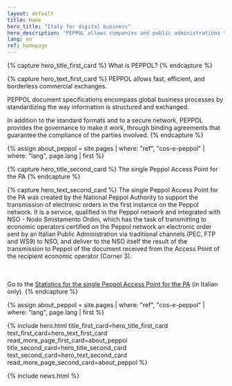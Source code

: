```yaml
---
layout: default
title: Home
hero_title: "Italy for digital business"
hero_description: "PEPPOL allows companies and public administrations to send and receive business documents in standard format over an open, global, and secure network."
lang: en
ref: homepage
---
```

{% capture hero_title_first_card %}
What is PEPPOL?
{% endcapture %}

{% capture hero_text_first_card %}
PEPPOL allows fast, efficient, and borderless commercial exchanges.

PEPPOL document specifications encompass global business processes by
standardizing the way information is structured and exchanged.

In addition to the standard formats and to a secure network, PEPPOL provides
the governance to make it work, through binding agreements that guarantee the
compliance of the parties involved.
{% endcapture %}

{% assign about_peppol = site.pages | where: "ref", "cos-e-peppol" | where: "lang", page.lang | first %}

{% capture hero_title_second_card %}
The single Peppol Access Point for the PA
{% endcapture %}

{% capture hero_text_second_card %}
The single Peppol Access Point for the PA was created by the National Peppol
Authority to support the transmission of electronic orders in the first
instance on the Peppol network. It is a service, qualified in the Peppol
network and integrated with NSO - Nodo Smistamento Ordini, which has the task
of transmitting to economic operators certified on the Peppol network an
electronic order sent by an Italian Public Administration via traditional
channels (PEC, FTP and WS9) to NSO, and deliver to the NSO itself the result of
the transmission to Peppol of the document received from the Access Point of
the recipient economic operator (Corner 3).

<br><br>Go to the <a href="https://peppol-ap.agid.gov.it/notier/pub/risultatiAp.html">Statistics for the single Peppol Access Point for the PA</a> (in Italian only).
{% endcapture %}

{% assign about_peppol = site.pages | where: "ref", "cos-e-peppol" | where: "lang", page.lang | first %}

{% include hero.html
    title_first_card=hero_title_first_card
    text_first_card=hero_text_first_card
    read_more_page_first_card=about_peppol
    title_second_card=hero_title_second_card
    text_second_card=hero_text_second_card
    read_more_page_second_card=about_peppol
%}

<main class="container my-5" markdown="1">

{% include news.html %}

</main>
